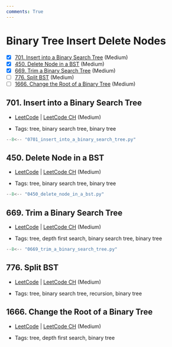 ```yaml
---
comments: True
---
```


# Binary Tree Insert Delete Nodes

- [x] [701. Insert into a Binary Search Tree](https://leetcode.cn/problems/insert-into-a-binary-search-tree/) (Medium)
- [x] [450. Delete Node in a BST](https://leetcode.cn/problems/delete-node-in-a-bst/) (Medium)
- [x] [669. Trim a Binary Search Tree](https://leetcode.cn/problems/trim-a-binary-search-tree/) (Medium)
- [ ] [776. Split BST](https://leetcode.cn/problems/split-bst/) (Medium)
- [ ] [1666. Change the Root of a Binary Tree](https://leetcode.cn/problems/change-the-root-of-a-binary-tree/) (Medium)

## 701. Insert into a Binary Search Tree

-   [LeetCode](https://leetcode.com/problems/insert-into-a-binary-search-tree/) | [LeetCode CH](https://leetcode.cn/problems/insert-into-a-binary-search-tree/) (Medium)

-   Tags: tree, binary search tree, binary tree

```python title="701. Insert into a Binary Search Tree - Python Solution"
--8<-- "0701_insert_into_a_binary_search_tree.py"
```

## 450. Delete Node in a BST

-   [LeetCode](https://leetcode.com/problems/delete-node-in-a-bst/) | [LeetCode CH](https://leetcode.cn/problems/delete-node-in-a-bst/) (Medium)

-   Tags: tree, binary search tree, binary tree

```python title="450. Delete Node in a BST - Python Solution"
--8<-- "0450_delete_node_in_a_bst.py"
```

## 669. Trim a Binary Search Tree

-   [LeetCode](https://leetcode.com/problems/trim-a-binary-search-tree/) | [LeetCode CH](https://leetcode.cn/problems/trim-a-binary-search-tree/) (Medium)

-   Tags: tree, depth first search, binary search tree, binary tree

```python title="669. Trim a Binary Search Tree - Python Solution"
--8<-- "0669_trim_a_binary_search_tree.py"
```

## 776. Split BST

-   [LeetCode](https://leetcode.com/problems/split-bst/) | [LeetCode CH](https://leetcode.cn/problems/split-bst/) (Medium)

-   Tags: tree, binary search tree, recursion, binary tree

## 1666. Change the Root of a Binary Tree

-   [LeetCode](https://leetcode.com/problems/change-the-root-of-a-binary-tree/) | [LeetCode CH](https://leetcode.cn/problems/change-the-root-of-a-binary-tree/) (Medium)

-   Tags: tree, depth first search, binary tree
